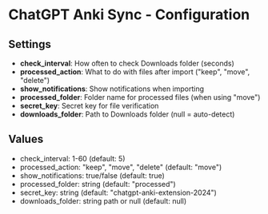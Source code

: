 # ChatGPT Anki Sync - Configuration

## Settings

- **check_interval**: How often to check Downloads folder (seconds)
- **processed_action**: What to do with files after import ("keep", "move", "delete")  
- **show_notifications**: Show notifications when importing
- **processed_folder**: Folder name for processed files (when using "move")
- **secret_key**: Secret key for file verification
- **downloads_folder**: Path to Downloads folder (null = auto-detect)

## Values

- check_interval: 1-60 (default: 5)
- processed_action: "keep", "move", "delete" (default: "move")
- show_notifications: true/false (default: true)
- processed_folder: string (default: "processed")
- secret_key: string (default: "chatgpt-anki-extension-2024")
- downloads_folder: string path or null (default: null)